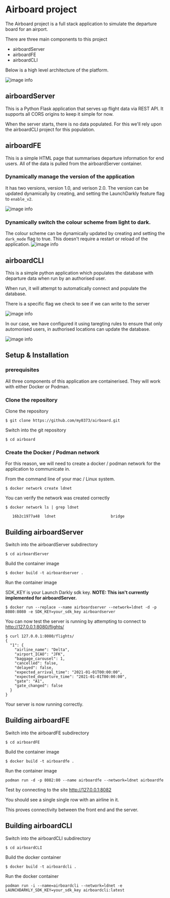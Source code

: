 # Airboard project
The Airboard project is a full stack application to simulate the departure board for an airport.

There are three main components to this project
* airboardServer
* airboardFE
* airboardCLI

Below is a high level architecture of the platform.

![image info](images/ldarch.jpg)

## airboardServer
This is a Python Flask application that serves up flight data via REST API. It supports all CORS origins to keep it simple for now.

When the server starts, there is no data populated. For this we'll rely upon the airboardCLI project for this population.

## airboardFE
This is a simple HTML page that summarises departure information for end users. All of the data is pulled from the airboardServer container.

### Dynamically manage the version of the application
It has two versions, version 1.0, and verison 2.0. The version can be updated dynamically by creating, and setting the LaunchDarkly feature flag to ```enable_v2```.

![image info](images/ld_enable_v2.png)

### Dynamically switch the colour scheme from light to dark.
The colour scheme can be dynamically updated by creating and setting the ```dark_mode``` flag to true. This doesn't require a restart or reload of the application.
![image info](images/ls_dark_mode_flag.png)






## airboardCLI
This is a simple python application which populates the database with departure data when run by an authorised user.

When run, it will attempt to automatically connect and populate the database.

There is a specific flag we check to see if we can write to the server

![image info](images/ld_allow_db_populate.png)

In our case, we have configured it using taregting rules to ensure that only automorised users, in authorised locations can update the database.

![image info](images/ld_targeting_rules.png)


## Setup & Installation
### prerequisites
All three components of this application are containerised. They will work with either Docker or Podman.

### Clone the repository
Clone the repository 
```shell
$ git clone https://github.com/my0373/airboard.git
```
Switch into the git repository
```shell
$ cd airboard
```

### Create the Docker / Podman network
 For this reason, we will need to create a docker / podman network for the application to communicate in.

 From the command line of your mac / Linux system.

 ```shell
 $ docker network create ldnet 
 ```

You can verify the network was created correctly 
```shell
$ docker network ls | grep ldnet

   16b2c1977a48  ldnet                        bridge
```
## Building airboardServer
Switch into the airboardServer subdirectory

```
$ cd airboardServer
```

Build the container image
```
$ docker build -t airboardserver .
```

Run the container image

SDK_KEY is your Launch Darkly sdk key. __NOTE: This isn't currently implemented for airboardServer.__
```
$ docker run --replace --name airboardserver --network=ldnet -d -p 8080:8080 -e SDK_KEY=your_sdk_key airboardserver
```

You can now test the server is running by attempting to connect to http://127.0.0.1:8080/flights/

```shell
$ curl 127.0.0.1:8080/flights/
{
  "1": {
    "airline_name": "Delta",
    "airport_ICAO": "JFK",
    "baggage_carousel": 1,
    "cancelled": false,
    "delayed": false,
    "expected_arrival_time": "2021-01-01T00:00:00",
    "expected_departure_time": "2021-01-01T00:00:00",
    "gate": "A1",
    "gate_changed": false
  }
}
```

Your server is now running correctly.
## Building airboardFE
Switch into the airboardFE subdirectory

```
$ cd airboardFE
```

Build the container image
```
$ docker build -t airboardfe .
```

Run the container image
```
podman run -d -p 8082:80 --name airboardfe --network=ldnet airboardfe
```

Test by connecting to the site
http://127.0.0.1:8082

You should see a single single row with an airline in it.

This proves connectivity between the front end and the server.

## Building airboardCLI
Switch into the airboardCLI subdirectory

```
$ cd airboardCLI
```

Build the docker container
```
$ docker build -t airboardcli .
```

Run the docker container
```
podman run -i --name=airboardcli --network=ldnet -e LAUNCHDARKLY_SDK_KEY=your_sdk_key airboardcli:latest
```